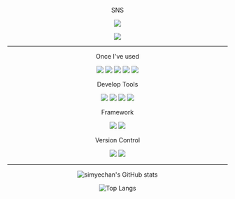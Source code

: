 <!--
**simyechan/simyechan** is a ✨ _special_ ✨ repository because its `README.md` (this file) appears on your GitHub profile.

Here are some ideas to get you started:

- 🔭 I’m currently working on ...
- 🌱 I’m currently learning ...
- 👯 I’m looking to collaborate on ...
- 🤔 I’m looking for help with ...
- 💬 Ask me about ...
- 📫 How to reach me: ...
- 😄 Pronouns: ...
- ⚡ Fun fact: ...
-->

<div align="center"> 

<p>SNS</p>

<a href="https://instagram.com/simyecan62/"><img align="center" src="https://img.shields.io/badge/-Instagram-E4405F?logo=Instagram&logoColor=white&style=flat"/></a>

<a href="https://www.facebook.com/profile.php?id=100046025839366"><img align="center" src="https://img.shields.io/badge/-Facebook-1877F2?logo=Facebook&logoColor=white&style=flat"/></a>

***

<p>Once I've used</p>

<img src="https://img.shields.io/badge/Java-007396?style=flat-square&logo=Java&logoColor=white"/>

<img src="https://img.shields.io/badge/Kotlin-7F52FF?style=flat-square&logo=Kotlin&logoColor=white"/>

<img src="https://img.shields.io/badge/Python-3776AB?style=flat-square&logo=Python&logoColor=white"/>

<img src="https://img.shields.io/badge/C-A8B9CC?style=flat-square&logo=C&logoColor=white"/>

<img src="https://img.shields.io/badge/MySQL-4479A1?style=flat-square&logo=MySQL&logoColor=white"/>


<p>Develop Tools</p>

<img src="https://img.shields.io/badge/IntelliJ IDEA-000000?style=for-the-badge&logo=IntelliJ IDEA&logoColor=white">

<img src="https://img.shields.io/badge/Eclipse IDE-2C2255?style=for-the-badge&logo=Eclipse IDE&logoColor=white">

<img src="https://img.shields.io/badge/Visual Studio Code-007ACC?style=for-the-badge&logo=Visual Studio Code&logoColor=white">

<img src="https://img.shields.io/badge/Visual Studio-5C2D91?style=for-the-badge&logo=Visual Studio&logoColor=white">

<p>Framework</p>

<img src="https://img.shields.io/badge/Spring Boot-6DB33F?style=flat-square&logo=Spring Boot&logoColor=white"/>

<img src="https://img.shields.io/badge/Spring Security-6DB33F?style=flat-square&logo=Spring Security&logoColor=white"/>

<p>Version Control</p>

<img src="https://img.shields.io/badge/GitHub-181717?style=for-the-badge&logo=GitHub&logoColor=white">

<img src="https://img.shields.io/badge/GitKraken-179287?style=for-the-badge&logo=GitKraken&logoColor=white">

***

![simyechan's GitHub stats](https://github-readme-stats.vercel.app/api?username=simyechan&theme=omni&show_icons=true)

![Top Langs](https://github-readme-stats.vercel.app/api/top-langs/?username=simyechan&layout=compact&theme=omni)


</div>
